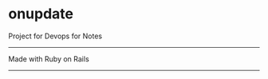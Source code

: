 # onupdate
Project for Devops for Notes
____________________________

Made with Ruby on Rails
________________________


